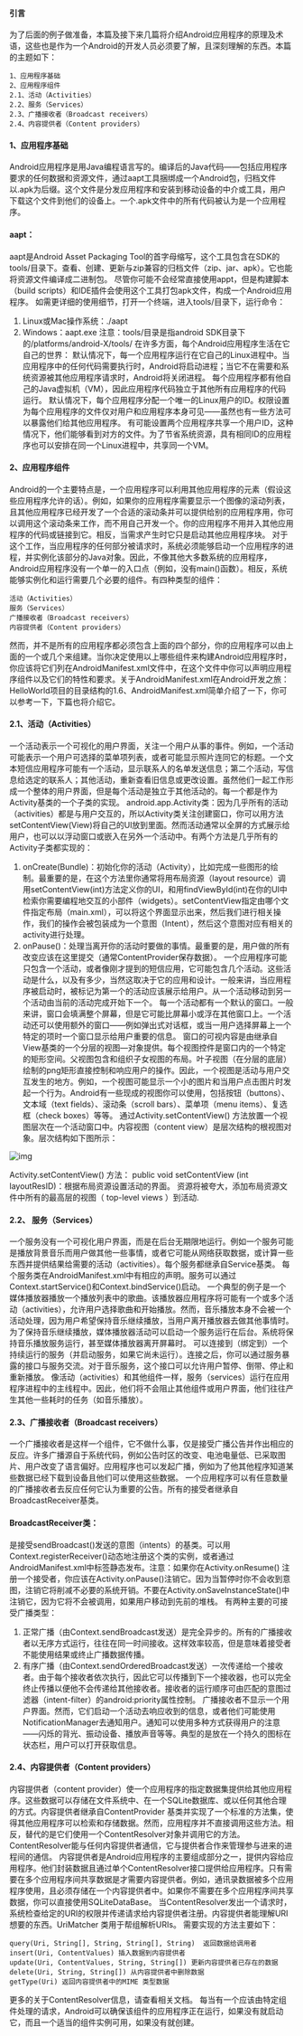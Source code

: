 #### 引言
为了后面的例子做准备，本篇及接下来几篇将介绍Android应用程序的原理及术语，这些也是作为一个Android的开发人员必须要了解，且深刻理解的东西。本篇的主题如下：
```  
1、应用程序基础
2、应用程序组件
2.1、活动（Activities）
2.2、服务（Services）
2.3、广播接收者（Broadcast receivers）
2.4、内容提供者（Content providers）
```
#### 1、应用程序基础
Android应用程序是用Java编程语言写的。编译后的Java代码——包括应用程序要求的任何数据和资源文件，通过aapt工具捆绑成一个Android包，归档文件以.apk为后缀。这个文件是分发应用程序和安装到移动设备的中介或工具，用户下载这个文件到他们的设备上。一个.apk文件中的所有代码被认为是一个应用程序。
#### aapt：
aapt是Android Asset Packaging Tool的首字母缩写，这个工具包含在SDK的tools/目录下。查看、创建、更新与zip兼容的归档文件（zip、jar、apk）。它也能将资源文件编译成二进制包。
尽管你可能不会经常直接使用appt，但是构建脚本（build scripts）和IDE插件会使用这个工具打包apk文件，构成一个Android应用程序。
如需更详细的使用细节，打开一个终端，进入tools/目录下，运行命令：
1) Linux或Mac操作系统：./aapt
2) Windows：aapt.exe
注意：tools/目录是指android SDK目录下的/platforms/android-X/tools/
在许多方面，每个Android应用程序生活在它自己的世界：
默认情况下，每一个应用程序运行在它自己的Linux进程中。当应用程序中的任何代码需要执行时，Android将启动进程；当它不在需要和系统资源被其他应用程序请求时，Android将关闭进程。
每个应用程序都有他自己的Java虚拟机（VM），因此应用程序代码独立于其他所有应用程序的代码运行。
默认情况下，每个应用程序分配一个唯一的Linux用户的ID。权限设置为每个应用程序的文件仅对用户和应用程序本身可见——虽然也有一些方法可以暴露他们给其他应用程序。
有可能设置两个应用程序共享一个用户ID，这种情况下，他们能够看到对方的文件。为了节省系统资源，具有相同ID的应用程序也可以安排在同一个Linux进程中，共享同一个VM。
#### 2、应用程序组件
Android的一个主要特点是，一个应用程序可以利用其他应用程序的元素（假设这些应用程序允许的话）。例如，如果你的应用程序需要显示一个图像的滚动列表，且其他应用程序已经开发了一个合适的滚动条并可以提供给别的应用程序用，你可以调用这个滚动条来工作，而不用自己开发一个。你的应用程序不用并入其他应用程序的代码或链接到它。相反，当需求产生时它只是启动其他应用程序块。
对于这个工作，当应用程序的任何部分被请求时，系统必须能够启动一个应用程序的进程，并实例化该部分的Java对象。因此，不像其他大多数系统的应用程序，Android应用程序没有一个单一的入口点（例如，没有main()函数）。相反，系统能够实例化和运行需要几个必要的组件。有四种类型的组件：
```  
活动（Activities）
服务（Services）
广播接收者（Broadcast receivers）
内容提供者（Content providers）
```
然而，并不是所有的应用程序都必须包含上面的四个部分，你的应用程序可以由上面的一个或几个来组建。当你决定使用以上哪些组件来构建Android应用程序时，你应该将它们列在AndroidManifest.xml文件中，在这个文件中你可以声明应用程序组件以及它们的特性和要求。关于AndroidManifest.xml在Android开发之旅：HelloWorld项目的目录结构的1.6、AndroidManifest.xml简单介绍了一下，你可以参考一下，下篇也将介绍它。
#### 2.1、活动（Activities）
一个活动表示一个可视化的用户界面，关注一个用户从事的事件。例如，一个活动可能表示一个用户可选择的菜单项列表，或者可能显示照片连同它的标题。一个文本短信应用程序可能有一个活动，显示联系人的名单发送信息；第二个活动，写信息给选定的联系人；其他活动，重新查看旧信息或更改设置。虽然他们一起工作形成一个整体的用户界面，但是每个活动是独立于其他活动的。每一个都是作为Activity基类的一个子类的实现。
android.app.Activity类：因为几乎所有的活动（activities）都是与用户交互的，所以Activity类关注创建窗口，你可以用方法setContentView(View)将自己的UI放到里面。然而活动通常以全屏的方式展示给用户，也可以以浮动窗口或嵌入在另外一个活动中。有两个方法是几乎所有的Activity子类都实现的：
1) onCreate(Bundle)：初始化你的活动（Activity），比如完成一些图形的绘制。最重要的是，在这个方法里你通常将用布局资源（layout resource）调用setContentView(int)方法定义你的UI，和用findViewById(int)在你的UI中检索你需要编程地交互的小部件（widgets）。setContentView指定由哪个文件指定布局（main.xml），可以将这个界面显示出来，然后我们进行相关操作，我们的操作会被包装成为一个意图（Intent），然后这个意图对应有相关的activity进行处理。
2) onPause()：处理当离开你的活动时要做的事情。最重要的是，用户做的所有改变应该在这里提交（通常ContentProvider保存数据）。
一个应用程序可能只包含一个活动，或者像刚才提到的短信应用，它可能包含几个活动。这些活动是什么，以及有多少，当然这取决于它的应用和设计。一般来讲，当应用程序被启动时，被标记为第一个的活动应该展示给用户。从一个活动移动到另一个活动由当前的活动完成开始下一个。
每一个活动都有一个默认的窗口。一般来讲，窗口会填满整个屏幕，但是它可能比屏幕小或浮在其他窗口上。一个活动还可以使用额外的窗口——例如弹出式对话框，或当一用户选择屏幕上一个特定的项时一个窗口显示给用户重要的信息。
窗口的可视内容是由继承自View基类的一个分层的视图—对象提供。每个视图控件是窗口内的一个特定的矩形空间。父视图包含和组织子女视图的布局。叶子视图（在分层的底层）绘制的png矩形直接控制和响应用户的操作。因此，一个视图是活动与用户交互发生的地方。例如，一个视图可能显示一个小的图片和当用户点击图片时发起一个行为。Android有一些现成的视图你可以使用，包括按钮（buttons）、文本域（text fields）、滚动条（scroll bars）、菜单项（menu items）、复选框（check boxes）等等。
通过Activity.setContentView() 方法放置一个视图层次在一个活动窗口中。内容视图（content view）是层次结构的根视图对象。层次结构如下图所示：

![img](http://emanual.github.io/md-android/img/component_activity/01_activity.png)  

Activity.setContentView() 方法：
public void setContentView (int layoutResID)：根据布局资源设置活动的界面。 资源将被夸大，添加布局资源文件中所有的最高层的视图（ top-level views ）到活动.
#### 2.2、 服务（Services）
一个服务没有一个可视化用户界面，而是在后台无期限地运行。例如一个服务可能是播放背景音乐而用户做其他一些事情，或者它可能从网络获取数据，或计算一些东西并提供结果给需要的活动（activities）。每个服务都继承自Service基类。
每个服务类在AndroidManifest.xml中有相应的<service>声明。服务可以通过Context.startService()和Context.bindService()启动。
一个典型的例子是一个媒体播放器播放一个播放列表中的歌曲。该播放器应用程序将可能有一个或多个活动（activities），允许用户选择歌曲和开始播放。然而，音乐播放本身不会被一个活动处理，因为用户希望保持音乐继续播放，当用户离开播放器去做其他事情时。为了保持音乐继续播放，媒体播放器活动可以启动一个服务运行在后台。系统将保持音乐播放服务运行，甚至媒体播放器离开屏幕时。
可以连接到（绑定到）一个持续运行的服务（并启动服务，如果它尚未运行）。连接之后，你可以通过服务暴露的接口与服务交流。对于音乐服务，这个接口可以允许用户暂停、倒带、停止和重新播放。
像活动（activities）和其他组件一样，服务（services）运行在应用程序进程中的主线程中。因此，他们将不会阻止其他组件或用户界面，他们往往产生其他一些耗时的任务（如音乐播放）。
#### 2.3、广播接收者（Broadcast receivers）
一个广播接收者是这样一个组件，它不做什么事，仅是接受广播公告并作出相应的反应。许多广播源自于系统代码，例如公告时区的改变、电池电量低、已采取图片、用户改变了语言偏好。应用程序也可以发起广播，例如为了他其他程序知道某些数据已经下载到设备且他们可以使用这些数据。
一个应用程序可以有任意数量的广播接收者去反应任何它认为重要的公告。所有的接受者继承自BroadcastReceiver基类。
#### BroadcastReceiver类：
是接受sendBroadcast()发送的意图（intents）的基类。可以用Context.registerReceiver()动态地注册这个类的实例，或者通过AndroidManifest.xml中<receiver>标签静态发布。注意：如果你在Activity.onResume() 注册一个接受者，你应该在Activity.onPause()注销它。因为当暂停时你不会收到意图，注销它将削减不必要的系统开销。不要在Activity.onSaveInstanceState()中注销它，因为它将不会被调用，如果用户移动到先前的堆栈。
有两种主要的可接受广播类型：
1) 正常广播（由Context.sendBroadcast发送）是完全异步的。所有的广播接收者以无序方式运行，往往在同一时间接收。这样效率较高，但是意味着接受者不能使用结果或终止广播数据传播。
2) 有序广播（由Context.sendOrderedBroadcast发送）一次传递给一个接收者。由于每个接收者依次执行，因此它可以传播到下一个接收器，也可以完全终止传播以便他不会传递给其他接收者。接收者的运行顺序可由匹配的意图过滤器（intent-filter）的android:priority属性控制。
广播接收者不显示一个用户界面。然而，它们启动一个活动去响应收到的信息，或者他们可能使用NotificationManager去通知用户。通知可以使用多种方式获得用户的注意——闪烁的背光、振动设备、播放声音等等。典型的是放在一个持久的图标在状态栏，用户可以打开获取信息。
#### 2.4、内容提供者（Content providers）
内容提供者（content provider）使一个应用程序的指定数据集提供给其他应用程序。这些数据可以存储在文件系统中、在一个SQLite数据库、或以任何其他合理的方式。内容提供者继承自ContentProvider 基类并实现了一个标准的方法集，使得其他应用程序可以检索和存储数据。然而，应用程序并不直接调用这些方法。相反，替代的是它们使用一个ContentResolver对象并调用它的方法。ContentResolver能与任何内容提供者通信，它与提供者合作来管理参与进来的进程间的通信。
内容提供者是Android应用程序的主要组成部分之一，提供内容给应用程序。他们封装数据且通过单个ContentResolver接口提供给应用程序。只有需要在多个应用程序间共享数据是才需要内容提供者。例如，通讯录数据被多个应用程序使用，且必须存储在一个内容提供者中。如果你不需要在多个应用程序间共享数据，你可以直接使用SQLiteDataBase。
当ContentResolver发出一个请求时，系统检查给定的URI的权限并传递请求给内容提供者注册。内容提供者能理解URI想要的东西。UriMatcher 类用于帮组解析URIs。
需要实现的方法主要如下：
```  
query(Uri, String[], String, String[], String)  返回数据给调用者
insert(Uri, ContentValues) 插入数据到内容提供者
update(Uri, ContentValues, String, String[]) 更新内容提供者已存在的数据
delete(Uri, String, String[]) 从内容提供者中删除数据
getType(Uri) 返回内容提供者中的MIME 类型数据
```
更多的关于ContentResolver信息，请查看相关文档。
每当有一个应该由特定组件处理的请求，Android可以确保该组件的应用程序正在运行，如果没有就启动它，而且一个适当的组件实例可用，如果没有就创建。
